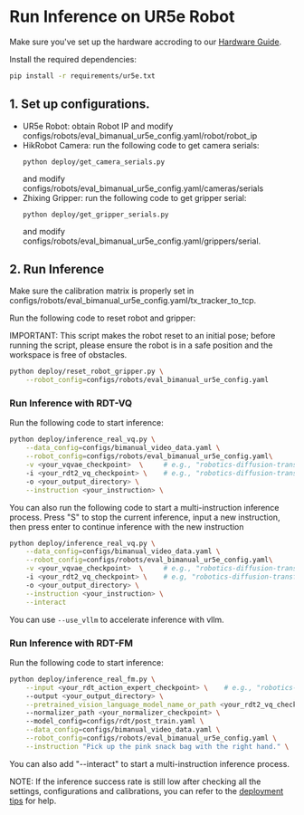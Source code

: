 # Run Inference on UR5e Robot

Make sure you've set up the hardware accroding to our [Hardware Guide](https://docs.google.com/document/d/1HUeM4Wlt4PyINoEwci-hxm8U9wAxiPMgR3sHyaOAsck/edit?tab=t.0#heading=h.sbdalb8w1kk1).

Install the required dependencies:

```bash
pip install -r requirements/ur5e.txt
```

## 1. Set up configurations.

- UR5e Robot: obtain Robot IP and modify configs/robots/eval_bimanual_ur5e_config.yaml/robot/robot_ip
- HikRobot Camera: run the following code to get camera serials:
    ```
    python deploy/get_camera_serials.py
    ```
    and modify configs/robots/eval_bimanual_ur5e_config.yaml/cameras/serials
- Zhixing Gripper: run the following code to get gripper serial:
    ```
    python deploy/get_gripper_serials.py
    ```
    and modify configs/robots/eval_bimanual_ur5e_config.yaml/grippers/serial.

## 2. Run Inference

Make sure the calibration matrix is properly set in configs/robots/eval_bimanual_ur5e_config.yaml/tx_tracker_to_tcp.

Run the following code to reset robot and gripper:

IMPORTANT: This script makes the robot reset to an initial pose; before running the script, please ensure the robot is in a safe position and the workspace is free of obstacles.

```bash
python deploy/reset_robot_gripper.py \
    --robot_config=configs/robots/eval_bimanual_ur5e_config.yaml
```

### Run Inference with RDT-VQ

Run the following code to start inference:

```bash
python deploy/inference_real_vq.py \
    --data_config=configs/bimanual_video_data.yaml \
    --robot_config=configs/robots/eval_bimanual_ur5e_config.yaml\
    -v <your_vqvae_checkpoint>  \     # e.g., "robotics-diffusion-transformer/RVQActionTokenizer"
    -i <your_rdt2_vq_checkpoint> \    # e.g., "robotics-diffusion-transformer/RDT2-VQ"
    -o <your_output_directory> \
    --instruction <your_instruction> \
```

You can also run the following code to start a multi-instruction inference process. Press "S" to stop the current inference, input a new instruction, then press enter to continue inference with the new instruction

```bash
python deploy/inference_real_vq.py \
    --data_config=configs/bimanual_video_data.yaml \
    --robot_config=configs/robots/eval_bimanual_ur5e_config.yaml\
    -v <your_vqvae_checkpoint>  \     # e.g., "robotics-diffusion-transformer/RVQActionTokenizer"
    -i <your_rdt2_vq_checkpoint> \    # e.g, "robotics-diffusion-transformer/RDT2-VQ"
    -o <your_output_directory> \
    --instruction <your_instruction> \
    --interact
```

You can use `--use_vllm` to accelerate inference with vllm.

### Run Inference with RDT-FM

Run the following code to start inference:

```bash
python deploy/inference_real_fm.py \
    --input <your_rdt_action_expert_checkpoint> \    # e.g., "robotics-diffusion-transformer/RDT2-FM"
    --output <your_output_directory> \
    --pretrained_vision_language_model_name_or_path <your_rdt2_vq_checkpoint> \    # e.g., "robotics-diffusion-transformer/RDT2-VQ"
    --normalizer_path <your_normalizer_checkpoint> \ 
    --model_config=configs/rdt/post_train.yaml \
    --data_config=configs/bimanual_video_data.yaml \
    --robot_config=configs/robots/eval_bimanual_ur5e_config.yaml \
    --instruction "Pick up the pink snack bag with the right hand." \
```

You can also add "--interact" to start a multi-instruction inference process.

NOTE: If the inference success rate is still low after checking all the settings, configurations and calibrations, you can refer to the [deployment tips](../DEPLOYMENT_TIPS.md) for help.
